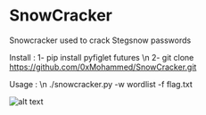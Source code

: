 # SnowCracker
Snowcracker used to crack Stegsnow passwords

Install :
1- pip install pyfiglet futures \n
2- git clone https://github.com/0xMohammed/SnowCracker.git

Usage : \n
./snowcracker.py -w wordlist -f flag.txt

![alt text](https://github.com/0xMohammed/SnowCracker/blob/master/Untitled.png)
